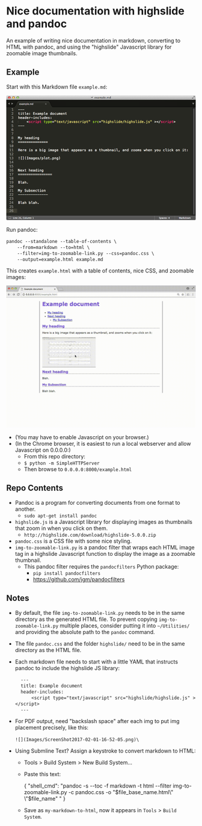 # Nice documentation with highslide and pandoc

An example of writing nice documentation in markdown, converting to HTML with pandoc, and using the "highslide" Javascript library for zoomable image thumbnails.


Example
----------


Start with this Markdown file `example.md`:

![](Images/2017-08-04-11-35-45.png)

Run pandoc:

    pandoc --standalone --table-of-contents \
        --from=markdown --to=html \
        --filter=img-to-zoomable-link.py --css=pandoc.css \
        --output=example.html example.md

This creates `example.html` with a table of contents, nice CSS, and zoomable images:

![](Images/highslide-example.gif)

- (You may have to enable Javascript on your browser.)
- (In the Chrome browser, it is easiest to run a local webserver and allow Javascript on 0.0.0.0:) 
    - From this repo directory:
    - `$ python -m SimpleHTTPServer`
    - Then browse to `0.0.0.0:8000/example.html`


Repo Contents
---------------

- Pandoc is a program for converting documents from one format to another.
    - `sudo apt-get install pandoc`
- `highslide.js` is a Javascript library for displaying images as thumbnails that zoom in when you click on them.
    - `http://highslide.com/download/highslide-5.0.0.zip`
- `pandoc.css` is a CSS file with some nice styling.
- `img-to-zoomable-link.py` is a pandoc filter that wraps each HTML image tag in a highslide Javascript function to display the image as a zoomable thumbnail.
    - This pandoc filter requires the `pandocfilters` Python package:
        - `pip install pandocfilters`
        - <https://github.com/jgm/pandocfilters>



Notes
------

- By default, the file `img-to-zoomable-link.py` needs to be in the same directory as the generated HTML file. To prevent copying `img-to-zoomable-link.py` multiple places, consider putting it into `~/Utilities/` and providing the absolute path to the `pandoc` command.

- The file `pandoc.css` and the folder `highslide/` need to be in the same directory as the HTML file.

- Each markdown file needs to start with a little YAML that instructs pandoc to include the highslide JS library:

        ---
        title: Example document
        header-includes:
            <script type="text/javascript" src="highslide/highslide.js" ></script>
        ---

- For PDF output, need "backslash space" after each img to put img placement precisely, like this:

    `![](Images/ScreenShot2017-02-01-16-52-05.png)\ `

- Using Submline Text? Assign a keystroke to convert markdown to HTML:
    - Tools > Build System > New Build System...
    - Paste this text:

        {
            "shell_cmd": "pandoc -s --toc -f markdown -t html --filter img-to-zoomable-link.py -c pandoc.css -o \"$file_base_name.html\" \"$file_name\" " 
        }

    - Save as `my-markdown-to-html`, now it appears in `Tools` > `Build System`.
